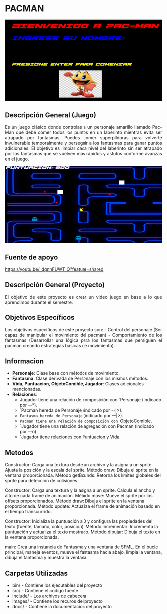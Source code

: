 # PACMAN 
![alt text](./images/Inicio.png) 
## Descripción General (Juego)
<p align="justify">
Es un juego clásico donde controlas a un personaje amarillo llamado Pac-Man que debe comer todos los puntos en un laberinto mientras evita ser atrapado por fantasmas. Puedes comer superpíldoras para volverte invulnerable temporalmente y perseguir a los fantasmas para ganar puntos adicionales. El objetivo es limpiar cada nivel del laberinto sin ser atrapado por los fantasmas que se vuelven más rápidos y astutos conforme avanzas en el juego.

![alt text](./images/Juego.png)

## Fuente de apoyo 
https://youtu.be/_dqnnFUWT_Q?feature=shared
 
## Descripción General (Proyecto)
<p align="justify">
El objetivo de este proyecto es crear un video juego en base a lo que aprendimos durante el semestre.

## Objetivos Específicos
<p align="justify">
Los objetivos especificos de este proyecto son:
- Control del personaje (Ser capaz de manipular el movimiento del pacman)
- Comportamiento de los fantasmas (Desarrollar una lógica para los fantasmas que persiguen el pacman creando estrategias básicas de movimiento).

## Informacion
- **Personaje**: Clase base con métodos de movimiento.
- **Fantasma**: Clase derivada de Personaje con los mismos métodos.
- **Vida, Puntuacion, ObjetoComible, Jugador**: Clases adicionales mencionadas.
- **Relaciones**:
  - Jugador tiene una relación de composición con `Personaje (indicado por --*).
  - `Pacman hereda de Personaje (indicado por --|>).
  - `Fantasma hereda de Personaje` (indicado por --|>).
  - `Pacman tiene una relación de composición con `ObjetoComible.
  - `Jugador tiene una relación de agregación con Pacman (indicado por --o).
  - `Jugador tiene relaciones con Puntuacion y Vida.

## Metodos
Constructor: Carga una textura desde un archivo y la asigna a un sprite. Ajusta la posición y la escala del sprite.
Método draw: Dibuja el sprite en la ventana proporcionada.
Método getBounds: Retorna los límites globales del sprite para detección de colisiones.

Constructor: Carga una textura y la asigna a un sprite. Calcula el ancho y alto de cada frame de animación.
Método move: Mueve el sprite por los offsets proporcionados.
Método draw: Dibuja el sprite en la ventana proporcionada.
Método update: Actualiza el frame de animación basado en el tiempo transcurrido.

Constructor: Inicializa la puntuación a 0 y configura las propiedades del texto (fuente, tamaño, color, posición).
Método incrementar: Incrementa la puntuación y actualiza el texto mostrado.
Método dibujar: Dibuja el texto en la ventana proporcionada.

main: Crea una instancia de Fantasma y una ventana de SFML. En el bucle principal, maneja eventos, mueve el fantasma hacia abajo, limpia la ventana, dibuja el fantasma y muestra la ventana.




## Carpetas Utilizadas
- bin/ - Contiene los ejecutables del proyecto
- src/ - Contiene el codigo fuente
- include/ - Los archivos de cabecera
- images/ - Contiene los recuros del proyecto
- docs/ - Contiene la documentacion del proyecto
